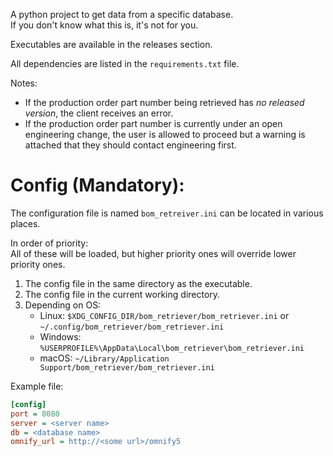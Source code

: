 A python project to get data from a specific database.  
If you don't know what this is, it's not for you.

Executables are available in the releases section.

All dependencies are listed in the `requirements.txt` file.

Notes:

- If the production order part number being retrieved has _no released version_, the client receives an error.
- If the production order part number is currently under an open engineering change, the user is allowed to proceed but a warning is attached that they should contact engineering first.

# Config (Mandatory):

The configuration file is named `bom_retreiver.ini` can be located in various places.

In order of priority:  
All of these will be loaded, but higher priority ones will override lower priority ones.

1. The config file in the same directory as the executable.
2. The config file in the current working directory.
3. Depending on OS:
   - Linux: `$XDG_CONFIG_DIR/bom_retriever/bom_retriever.ini` or `~/.config/bom_retriever/bom_retriever.ini`
   - Windows: `%USERPROFILE%\AppData\Local\bom_retriever\bom_retriever.ini`
   - macOS: `~/Library/Application Support/bom_retriever/bom_retriever.ini`

Example file:

```ini
[config]
port = 8080
server = <server name>
db = <database name>
omnify_url = http://<some url>/omnify5
```
